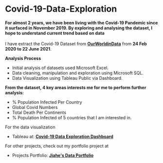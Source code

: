 # Covid-19-Data-Exploration

#### For almost 2 years, we have been living with the Covid-19 Pandemic since it surfaced in November 2019. By exploring and analysing the dataset, I hope to understand current trend based on data

I have extract the Covid-19 Dataset from **<a href="https://ourworldindata.org/covid-deaths" rel="nofollow">OurWorldinData</a>** from **24 Feb 2020 to 22 June 2021**.

**Analysis Process**

- Initial analysis of datasets used Microsoft Excel.
- Data cleaning, manipulation and exploration using Microsoft SQL.
- Data Visualization using Tableau Public via Dashboard.

**From the dataset, 4 key areas interests me for me to perform further analysis:**

- % Population Infected Per Country
- Global Covid Numbers
- Total Death Per Continents
- % Population Infected of 5 countries that I am interested in.


For the data visualization
- Tableau at: **<a href="https://public.tableau.com/app/profile/song.jiahe/viz/CovidGlobalNumbersDashboard/Dashboard1" rel="nofollow">Covid-19 Data Exploration Dashboard</a>**


For other projects, check out my portfolio project at
- Projects Portfolio: **<a href="https://jsong91.github.io/Portfolio-Website/" rel="nofollow">Jiahe's Data Portfolio</a>**
